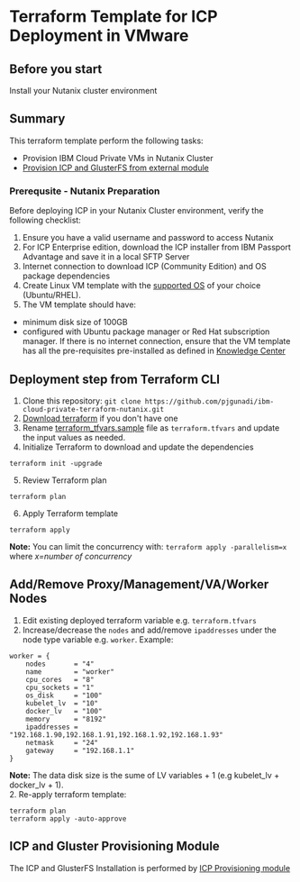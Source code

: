 # Terraform Template for ICP Deployment in VMware

## Before you start
Install your Nutanix cluster environment

## Summary
This terraform template perform the following tasks:
- Provision IBM Cloud Private VMs in Nutanix Cluster
- [Provision ICP and GlusterFS from external module](https://github.com/pjgunadi/terraform-module-icp-deploy)

### Prerequsite - Nutanix Preparation
Before deploying ICP in your Nutanix Cluster environment, verify the following checklist:
1. Ensure you have a valid username and password to access Nutanix
2. For ICP Enterprise edition, download the ICP installer from IBM Passport Advantage and save it in a local SFTP Server
3. Internet connection to download ICP (Community Edition) and OS package dependencies
4. Create Linux VM template with the [supported OS](https://www.ibm.com/support/knowledgecenter/en/SSBS6K_3.1.1/supported_system_config/supported_os.html) of your choice (Ubuntu/RHEL).  
5. The VM template should have:
- minimum disk size of 100GB
- configured with Ubuntu package manager or Red Hat subscription manager. If there is no internet connection, ensure that the VM template has all the pre-requisites pre-installed as defined in [Knowledge Center](https://www.ibm.com/support/knowledgecenter/en/SSBS6K_3.1.1)

## Deployment step from Terraform CLI
1. Clone this repository: `git clone https://github.com/pjgunadi/ibm-cloud-private-terraform-nutanix.git`
2. [Download terraform](https://www.terraform.io/) if you don't have one
3. Rename [terraform_tfvars.sample](terraform_tfvars.sample) file as `terraform.tfvars` and update the input values as needed. 
4. Initialize Terraform to download and update the dependencies
```
terraform init -upgrade
```
5. Review Terraform plan
```
terraform plan
```
6. Apply Terraform template
```
terraform apply
```
**Note:**
You can limit the concurrency with: `terraform apply -parallelism=x` where *x=number of concurrency*

## Add/Remove Proxy/Management/VA/Worker Nodes
1. Edit existing deployed terraform variable e.g. `terraform.tfvars`
2. Increase/decrease the `nodes` and add/remove `ipaddresses` under the node type variable e.g. `worker`. Example:
```
worker = {
    nodes       = "4"
    name        = "worker"
    cpu_cores   = "8"
    cpu_sockets = "1"
    os_disk     = "100"
    kubelet_lv  = "10"
    docker_lv   = "100"
    memory      = "8192"
    ipaddresses = "192.168.1.90,192.168.1.91,192.168.1.92,192.168.1.93"
    netmask     = "24"
    gateway     = "192.168.1.1"
}
```
**Note:** The data disk size is the sume of LV variables + 1 (e.g kubelet_lv + docker_lv + 1).  
2. Re-apply terraform template:
```
terraform plan
terraform apply -auto-approve
```
## ICP and Gluster Provisioning Module
The ICP and GlusterFS Installation is performed by [ICP Provisioning module](https://github.com/pjgunadi/terraform-module-icp-deploy) 

